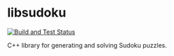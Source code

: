 
# libsudoku

[![Build and Test Status](https://github.com/raulcostajunior/libsudoku/actions/workflows/cmake.yml/badge.svg)](https://github.com/raulcostajunior/libsudoku/actions/workflows/cmake.yml)

C++ library for generating and solving Sudoku puzzles.
